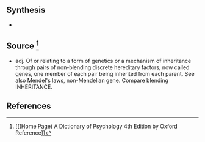 ## Synthesis
- 
## Source [^1]
- adj. Of or relating to a form of genetics or a mechanism of inheritance through pairs of non-blending discrete hereditary factors, now called genes, one member of each pair being inherited from each parent. See also Mendel's laws, non-Mendelian gene. Compare blending INHERITANCE.
## References

[^1]: [[(Home Page) A Dictionary of Psychology 4th Edition by Oxford Reference]]